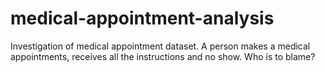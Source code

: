 # medical-appointment-analysis
Investigation of medical appointment dataset. A person makes a medical appointments, receives all the instructions and no show. Who is to blame?
